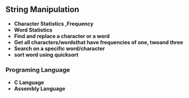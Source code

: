## String Manipulation
- **Character Statistics ,Frequency**
- **Word Statistics**
- **Find and replace a character or a word**
- **Get all characters/wordsthat have frequencies of one, twoand three**
- **Search on a specific word/character**
- **sort word  using quicksort**

### Programing Language
- **C Language**
- **Assembly Language**